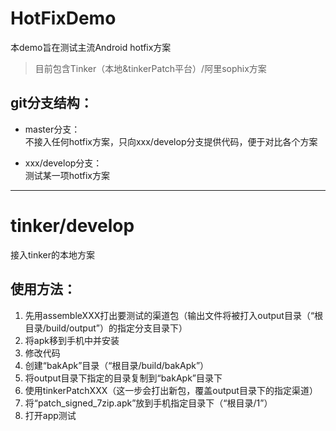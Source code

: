# HotFixDemo

本demo旨在测试主流Android hotfix方案</br>
> 目前包含Tinker（本地&tinkerPatch平台）/阿里sophix方案</br>

## git分支结构：</br>
* master分支：</br>
  不接入任何hotfix方案，只向xxx/develop分支提供代码，便于对比各个方案</br>

* xxx/develop分支：</br>
  测试某一项hotfix方案</br>

---------------------------------------
# tinker/develop

接入tinker的本地方案
## 使用方法：
1. 先用assembleXXX打出要测试的渠道包（输出文件将被打入output目录（“根目录/build/output”）的指定分支目录下）
2. 将apk移到手机中并安装
3. 修改代码
4. 创建“bakApk”目录（“根目录/build/bakApk”）
5. 将output目录下指定的目录复制到“bakApk”目录下
6. 使用tinkerPatchXXX（这一步会打出新包，覆盖output目录下的指定渠道）
7. 将“patch_signed_7zip.apk”放到手机指定目录下（“根目录/1”）
8. 打开app测试
